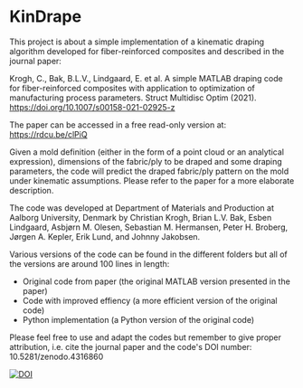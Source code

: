 # KinDrape
This project is about a simple implementation of a kinematic draping algorithm developed
for fiber-reinforced composites and described in the journal paper:

Krogh, C., Bak, B.L.V., Lindgaard, E. et al. A simple MATLAB draping code for fiber-reinforced 
composites with application to optimization of manufacturing process parameters. 
Struct Multidisc Optim (2021). https://doi.org/10.1007/s00158-021-02925-z

The paper can be accessed in a free read-only version at: https://rdcu.be/clPiQ

Given a mold definition (either in the form of a point cloud or an analytical expression),
dimensions of the fabric/ply to be draped and some draping parameters, the code will predict
the draped fabric/ply pattern on the mold under kinematic assumptions. Please refer to the 
paper for a more elaborate description.

The code was developed at Department of Materials and Production at Aalborg University,
Denmark by Christian Krogh, Brian L.V. Bak, Esben Lindgaard, Asbjørn M. Olesen, Sebastian
M. Hermansen, Peter H. Broberg, Jørgen A. Kepler, Erik Lund, and Johnny Jakobsen. 

Various versions of the code can be found in the different folders but all of the versions
are around 100 lines in length:
- Original code from paper (the original MATLAB version presented in the paper)
- Code with improved effiency (a more efficient version of the original code)
- Python implementation (a Python version of the original code)

Please feel free to use and adapt the codes but remember to give proper attribution,
i.e. cite the journal paper and the code's DOI number: 10.5281/zenodo.4316860

[![DOI](https://zenodo.org/badge/DOI/10.5281/zenodo.4316860.svg)](https://doi.org/10.5281/zenodo.4316860)
